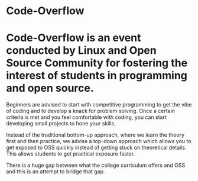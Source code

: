 # Code-Overflow
# Code-Overflow is an event conducted by Linux and Open Source Community for fostering the interest of students in programming and open source. 

Beginners are advised to start with competitive programming to get the vibe of coding and to develop a knack for problem solving. 
Once a certain criteria is met and you feel comfortable with coding, you can start developing small projects to hone your skills. 

Instead of the traditional bottom-up approach, where we learn the theory first and then practice, we advise a top-down approach which allows you to get exposed to OSS quickly instead of getting stuck on theoretical details. This allows students to get practical exposure faster.

There is a huge gap between what the college curriculum offers and OSS and this is an attempt to bridge that gap. 

